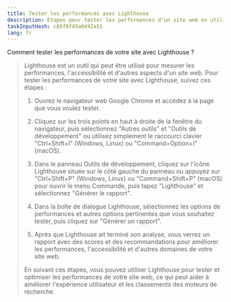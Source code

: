 ```yaml
---
title: Tester les performances avec Lighthouse
description: Étapes pour tester les performances d'un site web en utilisant Lighthouse
taskInputHash: c85f8f45a0d42a51
lang: fr
---
```

Comment tester les performances de votre site avec Lighthouse ?

> Lighthouse est un outil qui peut être utilisé pour mesurer les performances, l'accessibilité et d'autres aspects d'un site web. Pour tester les performances de votre site avec Lighthouse, suivez ces étapes :
>
> 1. Ouvrez le navigateur web Google Chrome et accédez à la page que vous voulez tester.
>
> 2. Cliquez sur les trois points en haut à droite de la fenêtre du navigateur, puis sélectionnez "Autres outils" et "Outils de développement" ou utilisez simplement le raccourci clavier "Ctrl+Shift+I" (Windows, Linux) ou "Command+Option+I" (macOS).
>
> 3. Dans le panneau Outils de développement, cliquez sur l'icône Lighthouse située sur le côté gauche du panneau ou appuyez sur "Ctrl+Shift+P" (Windows, Linux) ou "Command+Shift+P" (macOS) pour ouvrir le menu Commande, puis tapez "Lighthouse" et sélectionnez "Générer le rapport".
>
> 4. Dans la boîte de dialogue Lighthouse, sélectionnez les options de performances et autres options pertinentes que vous souhaitez tester, puis cliquez sur "Générer un rapport".
>
> 5. Après que Lighthouse ait terminé son analyse, vous verrez un rapport avec des scores et des recommandations pour améliorer les performances, l'accessibilité et d'autres domaines de votre site web.
>
> En suivant ces étapes, vous pouvez utiliser Lighthouse pour tester et optimiser les performances de votre site web, ce qui peut aider à améliorer l'expérience utilisateur et les classements des moteurs de recherche.
